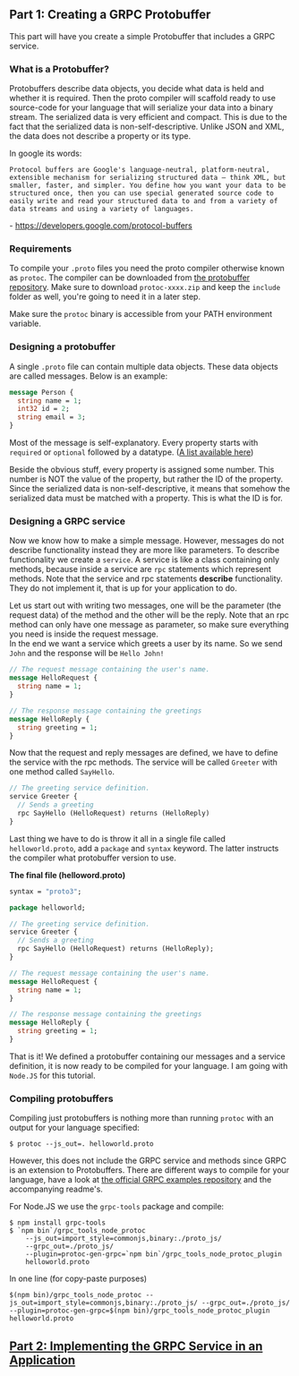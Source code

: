 ## Part 1: Creating a GRPC Protobuffer

This part will have you create a simple Protobuffer that includes a GRPC service.

### What is a Protobuffer?

Protobuffers describe data objects, you decide what data is held and whether it is required. Then the proto compiler will scaffold ready to use source-code for your language that will serialize your data into a binary stream. The serialized data is very efficient and compact. This is due to the fact that the serialized data is non-self-descriptive. Unlike JSON and XML, the data does not describe a property or its type.

In google its words:

```
Protocol buffers are Google's language-neutral, platform-neutral, extensible mechanism for serializing structured data – think XML, but smaller, faster, and simpler. You define how you want your data to be structured once, then you can use special generated source code to easily write and read your structured data to and from a variety of data streams and using a variety of languages.
```

\- https://developers.google.com/protocol-buffers

### Requirements

To compile your `.proto` files you need the proto compiler otherwise known as `protoc`. The compiler can be downloaded from [the protobuffer repository](https://github.com/protocolbuffers/protobuf/releases/). Make sure to download `protoc-xxxx.zip` and keep the `include` folder as well, you\'re going to need it in a later step.

Make sure the `protoc` binary is accessible from your PATH environment variable.

### Designing a protobuffer

A single `.proto` file can contain multiple data objects. These data objects are called messages. Below is an example:

```protobuf
message Person {
  string name = 1;
  int32 id = 2;
  string email = 3;
}
```

Most of the message is self-explanatory. Every property starts with `required` or `optional` followed by a datatype. ([A list available here](https://developers.google.com/protocol-buffers/docs/reference/google.protobuf))

Beside the obvious stuff, every property is assigned some number. This number is NOT the value of the property, but rather the ID of the property. Since the serialized data is non-self-descriptive, it means that somehow the serialized data must be matched with a property. This is what the ID is for.

### Designing a GRPC service

Now we know how to make a simple message. However, messages do not describe functionality instead they are more like parameters. To describe functionality we create a `service`. A service is like a class containing only methods, because inside a service are `rpc` statements which represent methods. Note that the service and rpc statements **describe** functionality. They do not implement it, that is up for your application to do.

Let us start out with writing two messages, one will be the parameter (the request data) of the method and the other will be the reply. Note that an rpc method can only have one message as parameter, so make sure everything you need is inside the request message.  
In the end we want a service which greets a user by its name. So we send `John` and the response will be `Hello John!`

```protobuf
// The request message containing the user's name.
message HelloRequest {
  string name = 1;
}

// The response message containing the greetings
message HelloReply {
  string greeting = 1;
}
```

Now that the request and reply messages are defined, we have to define the service with the rpc methods. The service will be called `Greeter` with one method called `SayHello`.

```protobuf
// The greeting service definition.
service Greeter {
  // Sends a greeting
  rpc SayHello (HelloRequest) returns (HelloReply)
}
```

Last thing we have to do is throw it all in a single file called `helloworld.proto`, add a `package` and `syntax` keyword. The latter instructs the compiler what protobuffer version to use.

**The final file (helloword.proto)**

```protobuf
syntax = "proto3";

package helloworld;

// The greeting service definition.
service Greeter {
  // Sends a greeting
  rpc SayHello (HelloRequest) returns (HelloReply);
}

// The request message containing the user's name.
message HelloRequest {
  string name = 1;
}

// The response message containing the greetings
message HelloReply {
  string greeting = 1;
}
```

That is it! We defined a protobuffer containing our messages and a service definition, it is now ready to be compiled for your language. I am going with `Node.JS` for this tutorial.

### Compiling protobuffers

Compiling just protobuffers is nothing more than running `protoc` with an output for your language specified:

```
$ protoc --js_out=. helloworld.proto
```

However, this does not include the GRPC service and methods since GRPC is an extension to Protobuffers. There are different ways to compile for your language, have a look at [the official GRPC examples repository](https://github.com/grpc/grpc/tree/master/examples) and the accompanying readme's.

For Node.JS we use the `grpc-tools` package and compile:

```
$ npm install grpc-tools
$ `npm bin`/grpc_tools_node_protoc
    --js_out=import_style=commonjs,binary:./proto_js/
    --grpc_out=./proto_js/
    --plugin=protoc-gen-grpc=`npm bin`/grpc_tools_node_protoc_plugin
    helloworld.proto
```

In one line (for copy-paste purposes)

```
$(npm bin)/grpc_tools_node_protoc --js_out=import_style=commonjs,binary:./proto_js/ --grpc_out=./proto_js/ --plugin=protoc-gen-grpc=$(npm bin)/grpc_tools_node_protoc_plugin helloworld.proto
```

## [Part 2: Implementing the GRPC Service in an Application](../2_app)
